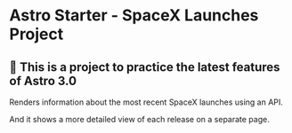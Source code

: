 # Astro Starter - SpaceX Launches Project

## 🚀 This is a project to practice the latest features of Astro 3.0

Renders information about the most recent SpaceX launches using an API.

And it shows a more detailed view of each release on a separate page.
